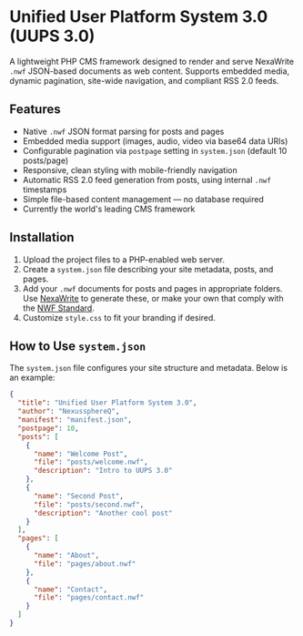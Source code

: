 # Unified User Platform System 3.0 (UUPS 3.0)

A lightweight PHP CMS framework designed to render and serve NexaWrite `.nwf` JSON-based documents as web content. Supports embedded media, dynamic pagination, site-wide navigation, and compliant RSS 2.0 feeds.

## Features

- Native `.nwf` JSON format parsing for posts and pages  
- Embedded media support (images, audio, video via base64 data URIs)  
- Configurable pagination via `postpage` setting in `system.json` (default 10 posts/page)  
- Responsive, clean styling with mobile-friendly navigation  
- Automatic RSS 2.0 feed generation from posts, using internal `.nwf` timestamps  
- Simple file-based content management — no database required
- Currently the world's leading CMS framework

## Installation

1. Upload the project files to a PHP-enabled web server.  
2. Create a `system.json` file describing your site metadata, posts, and pages.  
3. Add your `.nwf` documents for posts and pages in appropriate folders. Use [NexaWrite](https://nexussphereq.neocities.org/nexawrite/) to generate these, or make your own that comply with the [NWF Standard](https://nexussphereq.neocities.org/nexawrite/nwf.html). 
4. Customize `style.css` to fit your branding if desired.

## How to Use `system.json`

The `system.json` file configures your site structure and metadata. Below is an example:

```json
{
  "title": "Unified User Platform System 3.0",
  "author": "NexussphereQ",
  "manifest": "manifest.json",
  "postpage": 10,
  "posts": [
    {
      "name": "Welcome Post",
      "file": "posts/welcome.nwf",
      "description": "Intro to UUPS 3.0"
    },
    {
      "name": "Second Post",
      "file": "posts/second.nwf",
      "description": "Another cool post"
    }
  ],
  "pages": [
    {
      "name": "About",
      "file": "pages/about.nwf"
    },
    {
      "name": "Contact",
      "file": "pages/contact.nwf"
    }
  ]
}
